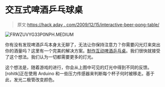# 交互式啤酒乒乓球桌

> 原文:[https://hack aday . com/2009/12/15/interactive-beer-pong-table/](https://hackaday.com/2009/12/15/interactive-beer-pong-table/)

![](../Images/9822f90330077cb0a67e1038354adb78.png "FRWZUVYG33P0NPH.MEDIUM")

你有没有发现啤酒乒乓本身太无聊了，无法让你保持注意力？你需要闪光灯来突出你的酒量吗？这里有一个完美的解决方案。[制作互动啤酒乒乓桌](http://www.instructables.com/id/Interactive-aBeer-Pong-Beirut-Table/)。我们很快就接受了这个想法。我们认为一切都需要更多的灯光。

这个想法是，随着游戏的进行，你会从上图中可见的灯光中得到不同的反馈。[rohitk]正在使用 Arduino 和一些压力传感器来判断每个杯子何时被移走。基于此，发光二极管改变颜色。